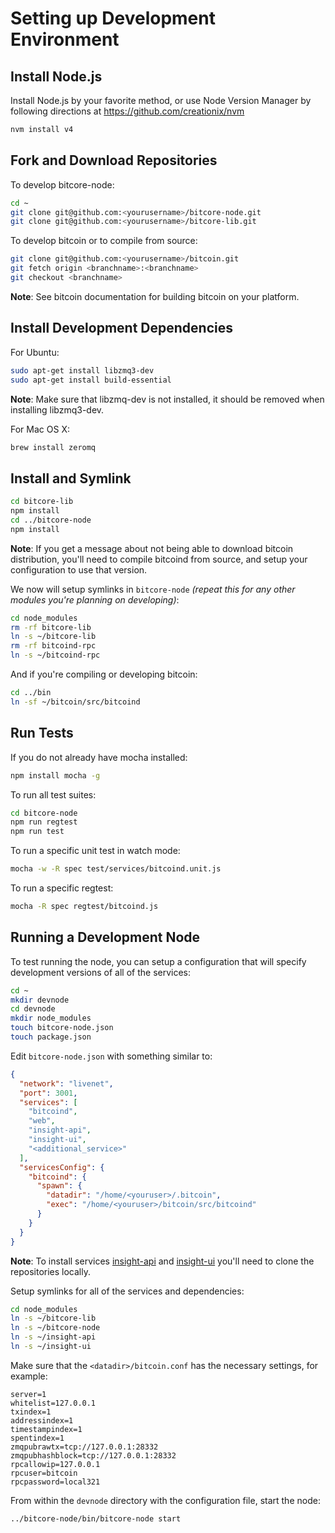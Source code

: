 # Setting up Development Environment

## Install Node.js

Install Node.js by your favorite method, or use Node Version Manager by following directions at https://github.com/creationix/nvm

```bash
nvm install v4
```

## Fork and Download Repositories

To develop bitcore-node:

```bash
cd ~
git clone git@github.com:<yourusername>/bitcore-node.git
git clone git@github.com:<yourusername>/bitcore-lib.git
```

To develop bitcoin or to compile from source:

```bash
git clone git@github.com:<yourusername>/bitcoin.git
git fetch origin <branchname>:<branchname>
git checkout <branchname>
```
**Note**: See bitcoin documentation for building bitcoin on your platform.


## Install Development Dependencies

For Ubuntu:
```bash
sudo apt-get install libzmq3-dev
sudo apt-get install build-essential
```
**Note**: Make sure that libzmq-dev is not installed, it should be removed when installing libzmq3-dev.


For Mac OS X:
```bash
brew install zeromq
```

## Install and Symlink

```bash
cd bitcore-lib
npm install
cd ../bitcore-node
npm install
```
**Note**: If you get a message about not being able to download bitcoin distribution, you'll need to compile bitcoind from source, and setup your configuration to use that version.


We now will setup symlinks in `bitcore-node` *(repeat this for any other modules you're planning on developing)*:
```bash
cd node_modules
rm -rf bitcore-lib
ln -s ~/bitcore-lib
rm -rf bitcoind-rpc
ln -s ~/bitcoind-rpc
```

And if you're compiling or developing bitcoin:
```bash
cd ../bin
ln -sf ~/bitcoin/src/bitcoind
```

## Run Tests

If you do not already have mocha installed:
```bash
npm install mocha -g
```

To run all test suites:
```bash
cd bitcore-node
npm run regtest
npm run test
```

To run a specific unit test in watch mode:
```bash
mocha -w -R spec test/services/bitcoind.unit.js
```

To run a specific regtest:
```bash
mocha -R spec regtest/bitcoind.js
```

## Running a Development Node

To test running the node, you can setup a configuration that will specify development versions of all of the services:

```bash
cd ~
mkdir devnode
cd devnode
mkdir node_modules
touch bitcore-node.json
touch package.json
```

Edit `bitcore-node.json` with something similar to:
```json
{
  "network": "livenet",
  "port": 3001,
  "services": [
    "bitcoind",
    "web",
    "insight-api",
    "insight-ui",
    "<additional_service>"
  ],
  "servicesConfig": {
    "bitcoind": {
      "spawn": {
        "datadir": "/home/<youruser>/.bitcoin",
        "exec": "/home/<youruser>/bitcoin/src/bitcoind"
      }
    }
  }
}
```

**Note**: To install services [insight-api](https://github.com/QubeNet/qubenet-insight-api) and [insight-ui](https://github.com/QubeNet/qubenet-insight-ui) you'll need to clone the repositories locally.

Setup symlinks for all of the services and dependencies:

```bash
cd node_modules
ln -s ~/bitcore-lib
ln -s ~/bitcore-node
ln -s ~/insight-api
ln -s ~/insight-ui
```

Make sure that the `<datadir>/bitcoin.conf` has the necessary settings, for example:
```
server=1
whitelist=127.0.0.1
txindex=1
addressindex=1
timestampindex=1
spentindex=1
zmqpubrawtx=tcp://127.0.0.1:28332
zmqpubhashblock=tcp://127.0.0.1:28332
rpcallowip=127.0.0.1
rpcuser=bitcoin
rpcpassword=local321
```

From within the `devnode` directory with the configuration file, start the node:
```bash
../bitcore-node/bin/bitcore-node start
```
